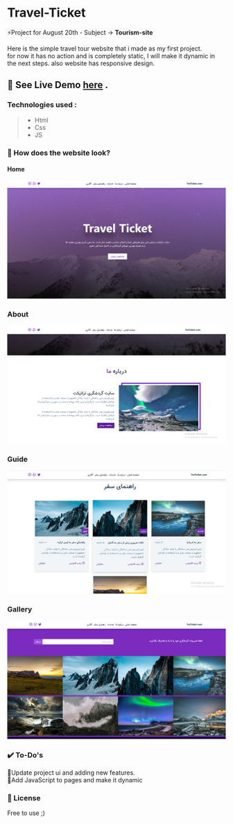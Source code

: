 
# Travel-Ticket

⚡Project for August 20th - Subject -> **Tourism-site**

Here is the simple travel tour website that i made as my first project.   
for now it has no action and is completely static, I will make it dynamic in the next steps. also website has responsive design.  

## 🔗 See Live Demo [here](https://strassntial.github.io/Tourism-site/) .

###  Technologies used :
>
> - Html
> - Css
> - JS  


### 👀 How does the website look?
#### Home 
![The San Juan Mountains are beautiful!](./1.png)
### About
![The San Juan Mountains are beautiful!](./2.png)
### Guide
![The San Juan Mountains are beautiful!](./3.png)
### Gallery
![The San Juan Mountains are beautiful!](./4.png)
### ✔️ To-Do's
🌝Update project ui and adding new features.   
🌝Add JavaScript to pages and make it dynamic
### 🌌 License  
Free to use ;)